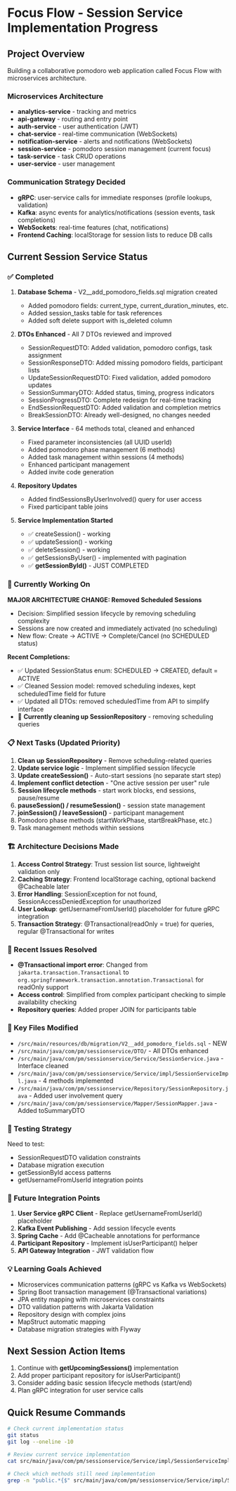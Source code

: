 # Focus Flow - Session Service Implementation Progress

## Project Overview
Building a collaborative pomodoro web application called Focus Flow with microservices architecture.

### Microservices Architecture
- **analytics-service** - tracking and metrics
- **api-gateway** - routing and entry point  
- **auth-service** - user authentication (JWT)
- **chat-service** - real-time communication (WebSockets)
- **notification-service** - alerts and notifications (WebSockets)
- **session-service** - pomodoro session management (current focus)
- **task-service** - task CRUD operations
- **user-service** - user management

### Communication Strategy Decided
- **gRPC**: user-service calls for immediate responses (profile lookups, validation)
- **Kafka**: async events for analytics/notifications (session events, task completions)
- **WebSockets**: real-time features (chat, notifications)
- **Frontend Caching**: localStorage for session lists to reduce DB calls

## Current Session Service Status

### ✅ Completed
1. **Database Schema** - V2__add_pomodoro_fields.sql migration created
   - Added pomodoro fields: current_type, current_duration_minutes, etc.
   - Added session_tasks table for task references
   - Added soft delete support with is_deleted column

2. **DTOs Enhanced** - All 7 DTOs reviewed and improved
   - SessionRequestDTO: Added validation, pomodoro configs, task assignment
   - SessionResponseDTO: Added missing pomodoro fields, participant lists
   - UpdateSessionRequestDTO: Fixed validation, added pomodoro updates
   - SessionSummaryDTO: Added status, timing, progress indicators
   - SessionProgressDTO: Complete redesign for real-time tracking
   - EndSessionRequestDTO: Added validation and completion metrics
   - BreakSessionDTO: Already well-designed, no changes needed

3. **Service Interface** - 64 methods total, cleaned and enhanced
   - Fixed parameter inconsistencies (all UUID userId)
   - Added pomodoro phase management (6 methods)
   - Added task management within sessions (4 methods)
   - Enhanced participant management
   - Added invite code generation

4. **Repository Updates**
   - Added findSessionsByUserInvolved() query for user access
   - Fixed participant table joins

5. **Service Implementation Started**
   - ✅ createSession() - working
   - ✅ updateSession() - working  
   - ✅ deleteSession() - working
   - ✅ getSessionsByUser() - implemented with pagination
   - ✅ **getSessionById()** - JUST COMPLETED

### 🔄 Currently Working On
**MAJOR ARCHITECTURE CHANGE: Removed Scheduled Sessions**
- Decision: Simplified session lifecycle by removing scheduling complexity
- Sessions are now created and immediately activated (no scheduling)
- New flow: Create → ACTIVE → Complete/Cancel (no SCHEDULED status)

**Recent Completions:**
- ✅ Updated SessionStatus enum: SCHEDULED → CREATED, default = ACTIVE
- ✅ Cleaned Session model: removed scheduling indexes, kept scheduledTime field for future
- ✅ Updated all DTOs: removed scheduledTime from API to simplify interface
- 🔄 **Currently cleaning up SessionRepository** - removing scheduling queries

### 📋 Next Tasks (Updated Priority)
1. **Clean up SessionRepository** - Remove scheduling-related queries
2. **Update service logic** - Implement simplified session lifecycle
3. **Update createSession()** - Auto-start sessions (no separate start step)
4. **Implement conflict detection** - "One active session per user" rule
5. **Session lifecycle methods** - start work blocks, end sessions, pause/resume
6. **pauseSession() / resumeSession()** - session state management
7. **joinSession() / leaveSession()** - participant management
8. Pomodoro phase methods (startWorkPhase, startBreakPhase, etc.)
9. Task management methods within sessions

### 🏗️ Architecture Decisions Made
1. **Access Control Strategy**: Trust session list source, lightweight validation only
2. **Caching Strategy**: Frontend localStorage caching, optional backend @Cacheable later
3. **Error Handling**: SessionException for not found, SessionAccessDeniedException for unauthorized
4. **User Lookup**: getUsernameFromUserId() placeholder for future gRPC integration
5. **Transaction Strategy**: @Transactional(readOnly = true) for queries, regular @Transactional for writes

### 🐛 Recent Issues Resolved
- **@Transactional import error**: Changed from `jakarta.transaction.Transactional` to `org.springframework.transaction.annotation.Transactional` for readOnly support
- **Access control**: Simplified from complex participant checking to simple availability checking
- **Repository queries**: Added proper JOIN for participants table

### 📁 Key Files Modified
- `/src/main/resources/db/migration/V2__add_pomodoro_fields.sql` - NEW
- `/src/main/java/com/pm/sessionservice/DTO/` - All DTOs enhanced
- `/src/main/java/com/pm/sessionservice/Service/SessionService.java` - Interface cleaned
- `/src/main/java/com/pm/sessionservice/Service/impl/SessionServiceImpl.java` - 4 methods implemented
- `/src/main/java/com/pm/sessionservice/Repository/SessionRepository.java` - Added user involvement query
- `/src/main/java/com/pm/sessionservice/Mapper/SessionMapper.java` - Added toSummaryDTO

### 🧪 Testing Strategy
Need to test:
- SessionRequestDTO validation constraints
- Database migration execution
- getSessionById access patterns
- getUsernameFromUserId integration points

### 🔮 Future Integration Points
1. **User Service gRPC Client** - Replace getUsernameFromUserId() placeholder
2. **Kafka Event Publishing** - Add session lifecycle events
3. **Spring Cache** - Add @Cacheable annotations for performance
4. **Participant Repository** - Implement isUserParticipant() helper
5. **API Gateway Integration** - JWT validation flow

### 💡 Learning Goals Achieved
- Microservices communication patterns (gRPC vs Kafka vs WebSockets)
- Spring Boot transaction management (@Transactional variations)
- JPA entity mapping with microservices constraints
- DTO validation patterns with Jakarta Validation
- Repository design with complex joins
- MapStruct automatic mapping
- Database migration strategies with Flyway

## Next Session Action Items
1. Continue with **getUpcomingSessions()** implementation
2. Add proper participant repository for isUserParticipant()
3. Consider adding basic session lifecycle methods (start/end)
4. Plan gRPC integration for user service calls

## Quick Resume Commands
```bash
# Check current implementation status
git status
git log --oneline -10

# Review current service implementation  
cat src/main/java/com/pm/sessionservice/Service/impl/SessionServiceImpl.java

# Check which methods still need implementation
grep -n "public.*{$" src/main/java/com/pm/sessionservice/Service/impl/SessionServiceImpl.java
```